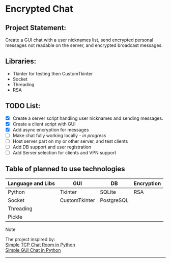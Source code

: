 ﻿# Encrypted Chat

## Project Statement:

Create a GUI chat with a user nicknames list, send encrypted personal messages not readable on the server, and encrypted broadcast messages.

## Libraries:

- Tkinter for testing then CustomTkinter
- Socket
- Threading
- RSA

## TODO List:

- [x] Create a server script handling user nicknames and sending messages.
- [x] Create a client script with GUI
- [x] Add async encryption for messages
- [ ] Make chat fully working locally - *in progress*
- [ ] Host server part on my or other server, and test clients
- [ ] Add DB support and user registration
- [ ] Add Server selection for clients and VPN support

## Table of planned to use technologies

| Language and Libs | GUI | DB | Encryption |
| --------------- | --------------- | --------------- | -------------- |
| Python | Tkinter | SQLite | RSA |
| Socket | CustomTkinter | PostgreSQL |  |
| Threading |  |  |  |
| Pickle |  |  |  |


> [!Note]
> The project inspired by:  
> [Simple TCP Chat Room in Python](https://www.youtube.com/watch?v=3UOyky9sEQY&t)  
> [Simple GUI Chat in Python](https://www.youtube.com/watch?v=sopNW98CRag&t)  

---
